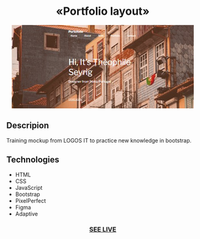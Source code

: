 <h1 align="center">«Portfolio layout»</h1>

<div align="center"><img src="/images/readme.jpg"/></div>

<h2>Descripion</h2>
Training mockup from LOGOS IT to practice new knowledge in
bootstrap.

<h2>Technologies</h2>

+ HTML
+ CSS
+ JavaScript
+ Bootstrap 
+ PixelPerfect 
+ Figma
+ Adaptive

<h3 align="center"><a href="https://drozdovdenys.github.io/portfolio-layout/">SEE LIVE</a></h3>

